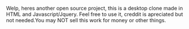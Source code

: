 Welp, heres another open source project, this is a desktop clone made in HTML and Javascript/Jquery. 
Feel free to use it, creddit is apreciated but not needed.You may NOT sell this work for money or other things.
